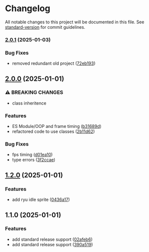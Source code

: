 # Changelog

All notable changes to this project will be documented in this file. See [standard-version](https://github.com/conventional-changelog/standard-version) for commit guidelines.

### [2.0.1](https://github.com/annalhq/gameDev/compare/v2.0.0...v2.0.1) (2025-01-03)


### Bug Fixes

* removed redundant old project ([72eb193](https://github.com/annalhq/gameDev/commit/72eb193258018101290654b01ccd9bf7c2e731ad))

## [2.0.0](https://github.com/annalhq/gameDev/compare/v1.2.0...v2.0.0) (2025-01-01)

### ⚠ BREAKING CHANGES

- class inheritence

### Features

- ES Module/OOP and frame timing ([b31689d](https://github.com/annalhq/gameDev/commit/b31689d4496af117caff5632778378dd2ea0ba8b))
- refactored code to use classes ([2b11d62](https://github.com/annalhq/gameDev/commit/2b11d6218fc7fda69850ea31e317a526187b3847))

### Bug Fixes

- fps timing ([d01ea10](https://github.com/annalhq/gameDev/commit/d01ea105bb99711016c6bdcd9d63412e9de95989))
- type errors ([3f2ccae](https://github.com/annalhq/gameDev/commit/3f2ccae603cbd3731f1313fade0695dee81fc776))

## [1.2.0](https://github.com/annalhq/gameDev/compare/v1.1.0...v1.2.0) (2025-01-01)

### Features

- add ryu idle sprite ([0436a17](https://github.com/annalhq/gameDev/commit/0436a174698221c597e70a4fb0bed6d8cb415ec9))

## 1.1.0 (2025-01-01)

### Features

- add standard release support ([02afeb6](https://github.com/annalhq/gameDev/commit/02afeb6368f0a3a05ff74207299e1dca61393b71))
- add standard release support ([390a519](https://github.com/annalhq/gameDev/commit/390a519b4a2569b039f38614fff6def938d20678))
